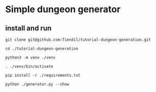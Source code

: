# Simple dungeon generator

## install and run

```
git clone git@github.com:Tiendil/tutorial-dungeon-generation.git

cd ./tutorial-dungeon-generation

python3 -m venv ./venv

. ./venv/bin/activate

pip install -r ./requirements.txt

python ./generator.py --show
```
